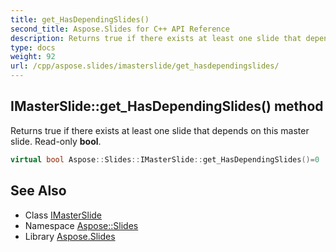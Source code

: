 ```yaml
---
title: get_HasDependingSlides()
second_title: Aspose.Slides for C++ API Reference
description: Returns true if there exists at least one slide that depends on this master slide. Read-only bool.
type: docs
weight: 92
url: /cpp/aspose.slides/imasterslide/get_hasdependingslides/
---
```

## IMasterSlide::get_HasDependingSlides() method


Returns true if there exists at least one slide that depends on this master slide. Read-only **bool**.

```cpp
virtual bool Aspose::Slides::IMasterSlide::get_HasDependingSlides()=0
```

## See Also

* Class [IMasterSlide](./)
* Namespace [Aspose::Slides](../)
* Library [Aspose.Slides](../../)